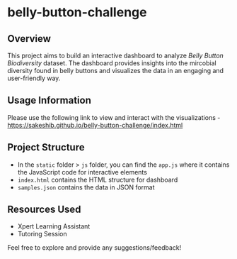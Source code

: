 # belly-button-challenge

## Overview
This project aims to build an interactive dashboard to analyze *Belly Button Biodiversity* dataset. The dashboard provides insights into the mircobial diversity found in belly buttons and visualizes the data in an engaging and user-friendly way.  

## Usage Information
Please use the following link to view and interact with the visualizations - https://sakeshib.github.io/belly-button-challenge/index.html

## Project Structure
- In the `static` folder > `js` folder, you can find the `app.js` where it contains the JavaScript code for interactive elements
- `index.html` contains the HTML structure for dashboard
- `samples.json` contains the data in JSON format

## Resources Used
- Xpert Learning Assistant
- Tutoring Session

Feel free to explore and provide any suggestions/feedback!